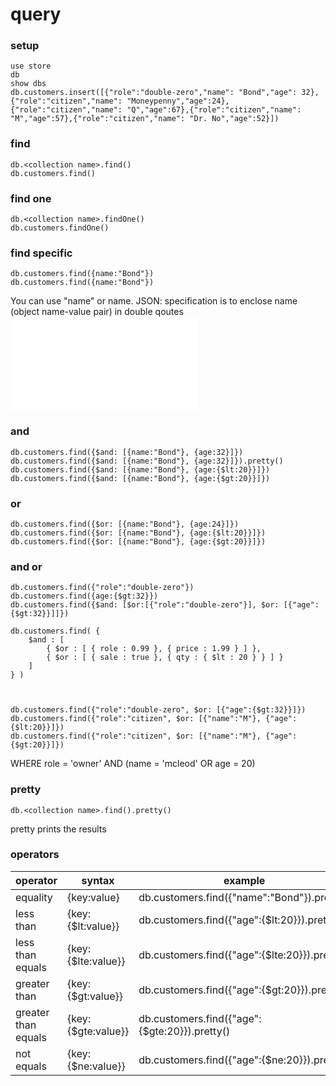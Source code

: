 # query

### setup

```
use store
db
show dbs
db.customers.insert([{"role":"double-zero","name": "Bond","age": 32},{"role":"citizen","name": "Moneypenny","age":24},{"role":"citizen","name": "Q","age":67},{"role":"citizen","name": "M","age":57},{"role":"citizen","name": "Dr. No","age":52}])
```

### find
```
db.<collection name>.find()
db.customers.find()
```

### find one
```
db.<collection name>.findOne()
db.customers.findOne()
```

### find specific
```
db.customers.find({name:"Bond"})
db.customers.find({name:"Bond"})
```
You can use "name" or name.
JSON: specification is to enclose name (object name-value pair) in double qoutes
![JSON specification](json-spec.html)

### and
```
db.customers.find({$and: [{name:"Bond"}, {age:32}]})
db.customers.find({$and: [{name:"Bond"}, {age:32}]}).pretty()
db.customers.find({$and: [{name:"Bond"}, {age:{$lt:20}}]})
db.customers.find({$and: [{name:"Bond"}, {age:{$gt:20}}]})
```

### or
```
db.customers.find({$or: [{name:"Bond"}, {age:24}]})
db.customers.find({$or: [{name:"Bond"}, {age:{$lt:20}}]})
db.customers.find({$or: [{name:"Bond"}, {age:{$gt:20}}]})
```

### and or
```
db.customers.find({"role":"double-zero"})
db.customers.find({age:{$gt:32}})
db.customers.find({$and: [$or:[{"role":"double-zero"}], $or: [{"age":{$gt:32}}]]})

db.customers.find( {
    $and : [
        { $or : [ { role : 0.99 }, { price : 1.99 } ] },
        { $or : [ { sale : true }, { qty : { $lt : 20 } } ] }
    ]
} )



db.customers.find({"role":"double-zero", $or: [{"age":{$gt:32}}]})
db.customers.find({"role":"citizen", $or: [{"name":"M"}, {"age":{$lt:20}}]})
db.customers.find({"role":"citizen", $or: [{"name":"M"}, {"age":{$gt:20}}]})
```
WHERE role = 'owner' AND (name = 'mcleod' OR age = 20)



### pretty
```
db.<collection name>.find().pretty()
```
pretty prints the results

### operators

| operator | syntax | example |
| --- | --- | --- |
| equality | {key:value} | db.customers.find({"name":"Bond"}).pretty() | 
| less than | {key:{$lt:value}} | db.customers.find({"age":{$lt:20}}).pretty() | 
| less than equals | {key:{$lte:value}} | db.customers.find({"age":{$lte:20}}).pretty() | 
| greater than | {key:{$gt:value}} | db.customers.find({"age":{$gt:20}}).pretty() | 
| greater than equals | {key:{$gte:value}} | db.customers.find({"age":{$gte:20}}).pretty() | 
| not equals | {key:{$ne:value}} | db.customers.find({"age":{$ne:20}}).pretty() | 